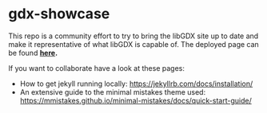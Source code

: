 # gdx-showcase

This repo is a community effort to try to bring the libGDX site up to date and make it representative of what libGDX is capable of. The deployed page can be found **[here](https://crykn.github.io/gdx-showcase/).**

If you want to collaborate have a look at these pages:
- How to get jekyll running locally: https://jekyllrb.com/docs/installation/
- An extensive guide to the minimal mistakes theme used: https://mmistakes.github.io/minimal-mistakes/docs/quick-start-guide/
